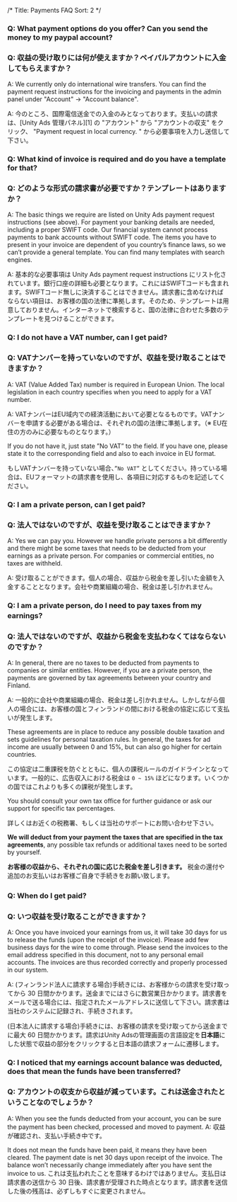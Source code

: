 /* 
Title: Payments FAQ 
Sort: 2 
*/

### Q: What payment options do you offer? Can you send the money to my paypal account? 

### Q: 収益の受け取りには何が使えますか？ペイパルアカウントに入金してもらえますか？

A: We currently only do international wire transfers. You can find the payment request instructions for the invoicing and payments in the admin panel under "Account" -> "Account balance".

A: 今のところ、国際電信送金での入金のみとなっております。支払いの請求は、[Unity Ads 管理パネル][1] の "アカウント" から "アカウントの収支" をクリック、 "Payment request in local currency. " から必要事項を入力し送信して下さい。

### Q: What kind of invoice is required and do you have a template for that? 

### Q: どのような形式の請求書が必要ですか？テンプレートはありますか？

A: The basic things we require are listed on Unity Ads payment request instructions (see above). For payment your banking details are needed, including a proper SWIFT code. Our financial system cannot process payments to bank accounts without SWIFT code. The items you have to present in your invoice are dependent of you country’s finance laws, so we can’t provide a general template. You can find many templates with search engines.

A: 基本的な必要事項は Unity Ads payment request instructions にリスト化されています。銀行口座の詳細も必要となります。これにはSWIFTコードも含まれます。SWIFTコード無しに決済することはできません。請求書に含めなければならない項目は、お客様の国の法律に準拠します。そのため、テンプレートは用意しておりません。インターネットで検索すると、国の法律に合わせた多数のテンプレートを見つけることができます。

### Q: I do not have a VAT number, can I get paid? 

### Q: VATナンバーを持っていないのですが、収益を受け取ることはできますか？

A: VAT (Value Added Tax) number is required in European Union. The local legislation in each country specifies when you need to apply for a VAT number. 

A: VATナンバーはEU域内での経済活動において必要となるものです。VATナンバーを申請する必要がある場合は、それぞれの国の法律に準拠します。（※ EU在住の方のみに必要なものとなります。）

If you do not have it, just state ”No VAT” to the field. If you have one, please state it to the corresponding field and also to each invoice in EU format.

もしVATナンバーを持っていない場合、`”No VAT”` としてください。持っている場合は、EUフォーマットの請求書を使用し、各項目に対応するものを記述してください。





### Q: I am a private person, can I get paid? 

### Q: 法人ではないのですが、収益を受け取ることはできますか？

A: Yes we can pay you. However we handle private persons a bit differently and there might be some taxes that needs to be deducted from your earnings as a private person. For companies or commercial entities, no taxes are withheld. 

A: 受け取ることができます。個人の場合、収益から税金を差し引いた金額を入金することとなります。会社や商業組織の場合、税金は差し引かれません。

### Q: I am a private person, do I need to pay taxes from my earnings?　

### Q: 法人ではないのですが、収益から税金を支払わなくてはならないのですか？

A: In general, there are no taxes to be deducted from payments to companies or similar entities. However, if you are a private person, the payments are governed by tax agreements between your country and Finland.

A: 一般的に会社や商業組織の場合、税金は差し引かれません。しかしながら個人の場合には、お客様の国とフィンランドの間における税金の協定に応じて支払いが発生します。

These agreements are in place to reduce any possible double taxation and sets guidelines for personal taxation rules. In general, the taxes for ad income are usually between 0 and 15%, but can also go higher for certain countries. 

この協定は二重課税を防ぐとともに、個人の課税ルールのガイドラインとなっています。一般的に、広告収入における税金は `0 ~ 15%` ほどになります。いくつかの国ではこれよりも多くの課税が発生します。

You should consult your own tax office for further guidance or ask our support for specific tax percentages.

詳しくはお近くの税務署、もしくは当社のサポートにお問い合わせ下さい。

**We will deduct from your payment the taxes that are specified in the tax agreements**, any possible tax refunds or additional taxes need to be sorted by yourself.

**お客様の収益から、それぞれの国に応じた税金を差し引きます。**
税金の還付や追加のお支払いはお客様ご自身で手続きをお願い致します。


### Q: When do I get paid?　

### Q: いつ収益を受け取ることができますか？

A: Once you have invoiced your earnings from us, it will take 30 days for us to release the funds (upon the receipt of the invoice). Please add few business days for the wire to come through. Please send the invoices to the email address specified in this document, not to any personal email accounts. The invoices are thus recorded correctly and properly processed in our system.

A: (フィンランド法人に請求する場合)手続きには、お客様からの請求を受け取ってから 30 日間かかります。送金までにはさらに数営業日かかります。請求書をメールで送る場合には、指定されたメールアドレスに送信して下さい。請求書は当社のシステムに記録され、手続きされます。

(日本法人に請求する場合)手続きには、お客様の請求を受け取ってから送金までに最大 60 日間かかります。請求はUnity Adsの管理画面の言語設定を**日本語**にした状態で収益の部分をクリックすると日本語の請求フォームに遷移します。

### Q: I noticed that my earnings account balance was deducted, does that mean the funds have been transferred? 

### Q: アカウントの収支から収益が減っています。これは送金されたということなのでしょうか？

A: When you see the funds deducted from your account, you can be sure the payment has been checked, processed and moved to payment. 
A: 収益が確認され、支払い手続き中です。

It does not mean the funds have been paid, it means they have been cleared. The payment date is net 30 days upon receipt of the invoice. The balance won’t necessarily change immediately after you have sent the invoice to us.
これは支払われたことを意味するわけではありません。支払日は請求書の送信から 30 日後、請求書が受理された時点となります。請求書を送信した後の残高は、必ずしもすぐに変更されません。